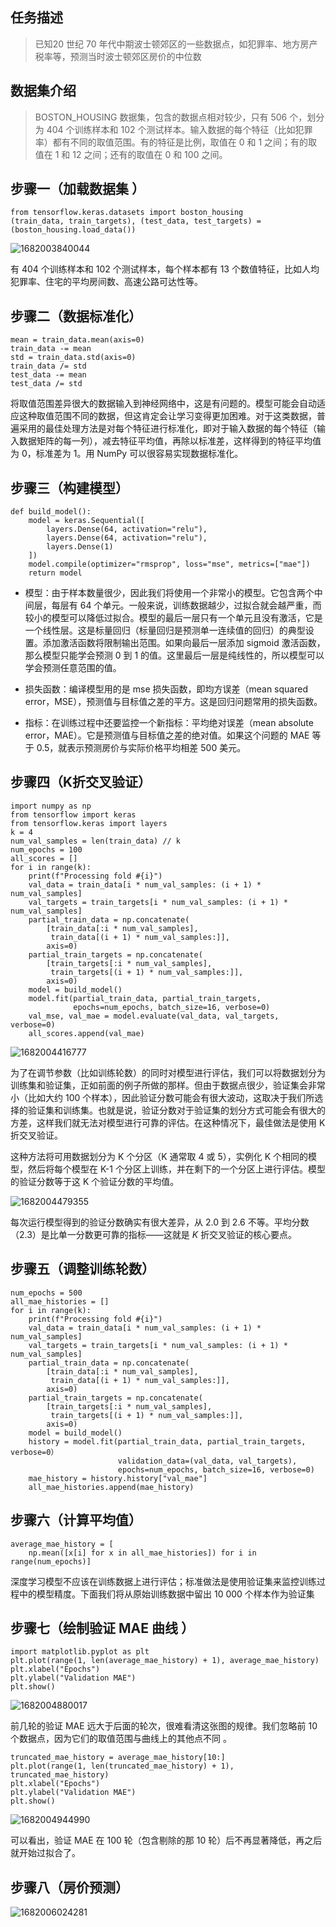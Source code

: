
## 任务描述
> 已知20 世纪 70 年代中期波士顿郊区的一些数据点，如犯罪率、地方房产税率等，预测当时波士顿郊区房价的中位数  



## 数据集介绍

> BOSTON_HOUSING 数据集，包含的数据点相对较少，只有 506 个，划分为 404 个训练样本和 102 个测试样本。输入数据的每个特征（比如犯罪率）都有不同的取值范围。有的特征是比例，取值在 0 和 1 之间；有的取值在 1 和 12 之间；还有的取值在 0 和 100 之间。



## 步骤一（加载数据集 ）

```
from tensorflow.keras.datasets import boston_housing
(train_data, train_targets), (test_data, test_targets) = (boston_housing.load_data())
```

![1682003840044](4.房价预测.assets/1682003840044.png)

有 404 个训练样本和 102 个测试样本，每个样本都有 13 个数值特征，比如人均犯罪率、住宅的平均房间数、高速公路可达性等。 

## 步骤二（数据标准化）

```
mean = train_data.mean(axis=0)
train_data -= mean
std = train_data.std(axis=0)
train_data /= std
test_data -= mean
test_data /= std 
```

将取值范围差异很大的数据输入到神经网络中，这是有问题的。模型可能会自动适应这种取值范围不同的数据，但这肯定会让学习变得更加困难。对于这类数据，普遍采用的最佳处理方法是对每个特征进行标准化，即对于输入数据的每个特征（输入数据矩阵的每一列），减去特征平均值，再除以标准差，这样得到的特征平均值为 0，标准差为 1。用 NumPy 可以很容易实现数据标准化。

## 步骤三（构建模型）

```
def build_model():
    model = keras.Sequential([  
        layers.Dense(64, activation="relu"),
        layers.Dense(64, activation="relu"),
        layers.Dense(1)
    ])
    model.compile(optimizer="rmsprop", loss="mse", metrics=["mae"])
    return model
```

- 模型：由于样本数量很少，因此我们将使用一个非常小的模型。它包含两个中间层，每层有 64 个单元。一般来说，训练数据越少，过拟合就会越严重，而较小的模型可以降低过拟合。模型的最后一层只有一个单元且没有激活，它是一个线性层。这是标量回归（标量回归是预测单一连续值的回归）的典型设置。添加激活函数将限制输出范围。如果向最后一层添加 sigmoid 激活函数，那么模型只能学会预测 0 到 1 的值。这里最后一层是纯线性的，所以模型可以学会预测任意范围的值。
- 损失函数：编译模型用的是 mse 损失函数，即均方误差（mean squared error，MSE），预测值与目标值之差的平方。这是回归问题常用的损失函数。

- 指标：在训练过程中还要监控一个新指标：平均绝对误差（mean absolute error，MAE）。它是预测值与目标值之差的绝对值。如果这个问题的 MAE 等于 0.5，就表示预测房价与实际价格平均相差 500 美元。


## 步骤四（K折交叉验证）

```
import numpy as np
from tensorflow import keras
from tensorflow.keras import layers
k = 4
num_val_samples = len(train_data) // k
num_epochs = 100
all_scores = []
for i in range(k):
    print(f"Processing fold #{i}")
    val_data = train_data[i * num_val_samples: (i + 1) * num_val_samples]  
    val_targets = train_targets[i * num_val_samples: (i + 1) * num_val_samples]
    partial_train_data = np.concatenate(   
        [train_data[:i * num_val_samples],
         train_data[(i + 1) * num_val_samples:]],
        axis=0)
    partial_train_targets = np.concatenate(
        [train_targets[:i * num_val_samples],
         train_targets[(i + 1) * num_val_samples:]],
        axis=0)
    model = build_model()  
    model.fit(partial_train_data, partial_train_targets,  
              epochs=num_epochs, batch_size=16, verbose=0)
    val_mse, val_mae = model.evaluate(val_data, val_targets, verbose=0)   
    all_scores.append(val_mae)
```

![1682004416777](4.房价预测.assets/1682004416777.png)

为了在调节参数（比如训练轮数）的同时对模型进行评估，我们可以将数据划分为训练集和验证集，正如前面的例子所做的那样。但由于数据点很少，验证集会非常小（比如大约 100 个样本），因此验证分数可能会有很大波动，这取决于我们所选择的验证集和训练集。也就是说，验证分数对于验证集的划分方式可能会有很大的方差，这样我们就无法对模型进行可靠的评估。在这种情况下，最佳做法是使用 K 折交叉验证。

这种方法将可用数据划分为 K 个分区（K 通常取 4 或 5），实例化 K 个相同的模型，然后将每个模型在 K-1 个分区上训练，并在剩下的一个分区上进行评估。模型的验证分数等于这 K 个验证分数的平均值。

![1682004479355](4.房价预测.assets/1682004479355.png)

每次运行模型得到的验证分数确实有很大差异，从 2.0 到 2.6 不等。平均分数（2.3）是比单一分数更可靠的指标——这就是 *K* 折交叉验证的核心要点。 

## 步骤五（调整训练轮数）

```
num_epochs = 500
all_mae_histories = []
for i in range(k):
    print(f"Processing fold #{i}")
    val_data = train_data[i * num_val_samples: (i + 1) * num_val_samples]   
    val_targets = train_targets[i * num_val_samples: (i + 1) * num_val_samples]
    partial_train_data = np.concatenate(  
        [train_data[:i * num_val_samples],
         train_data[(i + 1) * num_val_samples:]],
        axis=0)
    partial_train_targets = np.concatenate(
        [train_targets[:i * num_val_samples],
         train_targets[(i + 1) * num_val_samples:]],
        axis=0)
    model = build_model()  
    history = model.fit(partial_train_data, partial_train_targets, verbose=0）
                        validation_data=(val_data, val_targets),
                        epochs=num_epochs, batch_size=16, verbose=0)
    mae_history = history.history["val_mae"]
    all_mae_histories.append(mae_history)
```

## 步骤六（计算平均值）

```
average_mae_history = [
    np.mean([x[i] for x in all_mae_histories]) for i in range(num_epochs)]
```

深度学习模型不应该在训练数据上进行评估；标准做法是使用验证集来监控训练过程中的模型精度。下面我们将从原始训练数据中留出 10 000 个样本作为验证集 

## 步骤七（绘制验证 MAE 曲线 ）

```
import matplotlib.pyplot as plt
plt.plot(range(1, len(average_mae_history) + 1), average_mae_history)
plt.xlabel("Epochs")
plt.ylabel("Validation MAE")
plt.show()
```

![1682004880017](4.房价预测.assets/1682004880017.png)

前几轮的验证 MAE 远大于后面的轮次，很难看清这张图的规律。我们忽略前 10 个数据点，因为它们的取值范围与曲线上的其他点不同 。

```
truncated_mae_history = average_mae_history[10:]
plt.plot(range(1, len(truncated_mae_history) + 1), truncated_mae_history)
plt.xlabel("Epochs")
plt.ylabel("Validation MAE")
plt.show()
```

![1682004944990](4.房价预测.assets/1682004944990.png)

可以看出，验证 MAE 在 100 轮（包含剔除的那 10 轮）后不再显著降低，再之后就开始过拟合了。 

## 步骤八（房价预测）

![1682006024281](4.房价预测.assets/1682006024281.png)